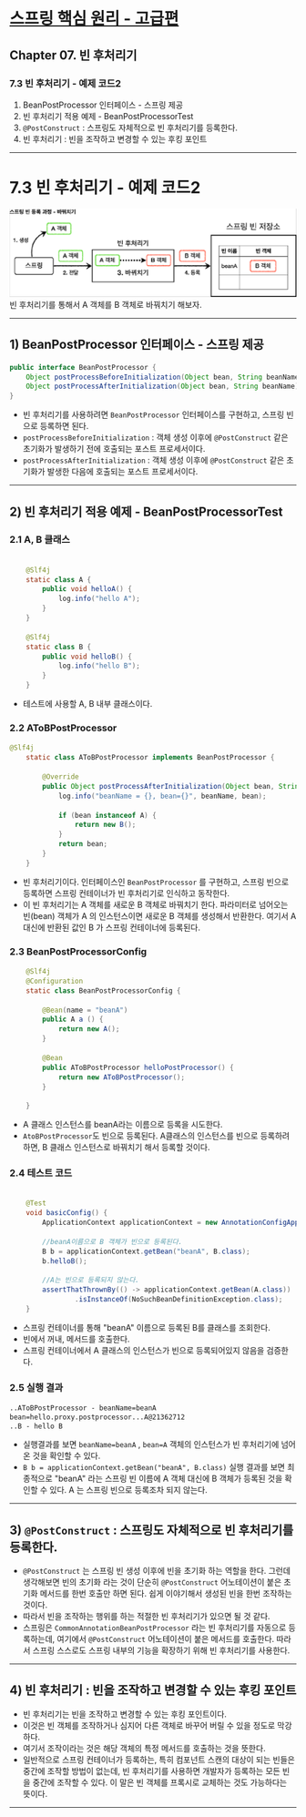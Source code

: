 # <a href = "../README.md" target="_blank">스프링 핵심 원리 - 고급편</a>
## Chapter 07. 빈 후처리기
### 7.3 빈 후처리기 - 예제 코드2
1) BeanPostProcessor 인터페이스 - 스프링 제공
2) 빈 후처리기 적용 예제 - BeanPostProcessorTest
3) `@PostConstruct` : 스프링도 자체적으로 빈 후처리기를 등록한다.
4) 빈 후처리기 : 빈을 조작하고 변경할 수 있는 후킹 포인트

---

# 7.3 빈 후처리기 - 예제 코드2
![bean_post_processor2](img/bean_post_processor2.png)
빈 후처리기를 통해서 A 객체를 B 객체로 바꿔치기 해보자.

---

## 1) BeanPostProcessor 인터페이스 - 스프링 제공
```java
public interface BeanPostProcessor {
    Object postProcessBeforeInitialization(Object bean, String beanName) throws BeansException;
    Object postProcessAfterInitialization(Object bean, String beanName) throws BeansException;
}
```
- 빈 후처리기를 사용하려면 `BeanPostProcessor` 인터페이스를 구현하고, 스프링 빈으로 등록하면 된다.
- `postProcessBeforeInitialization` : 객체 생성 이후에 `@PostConstruct` 같은 초기화가 발생하기
전에 호출되는 포스트 프로세서이다.
- `postProcessAfterInitialization` : 객체 생성 이후에 `@PostConstruct` 같은 초기화가 발생한
다음에 호출되는 포스트 프로세서이다.

---

## 2) 빈 후처리기 적용 예제 - BeanPostProcessorTest

### 2.1 A, B 클래스
```java

    @Slf4j
    static class A {
        public void helloA() {
            log.info("hello A");
        }
    }

    @Slf4j
    static class B {
        public void helloB() {
            log.info("hello B");
        }
    }
```
- 테스트에 사용할 A, B 내부 클래스이다.

### 2.2 AToBPostProcessor
```java
@Slf4j
    static class AToBPostProcessor implements BeanPostProcessor {

        @Override
        public Object postProcessAfterInitialization(Object bean, String beanName) throws BeansException {
            log.info("beanName = {}, bean={}", beanName, bean);

            if (bean instanceof A) {
                return new B();
            }
            return bean;
        }
    }
```
- 빈 후처리기이다. 인터페이스인 `BeanPostProcessor` 를 구현하고, 스프링 빈으로 등록하면 스프링
컨테이너가 빈 후처리기로 인식하고 동작한다.
- 이 빈 후처리기는 A 객체를 새로운 B 객체로 바꿔치기 한다. 파라미터로 넘어오는 빈(bean) 객체가 A 의
인스턴스이면 새로운 B 객체를 생성해서 반환한다. 여기서 A 대신에 반환된 값인 B 가 스프링 컨테이너에
등록된다.

### 2.3 BeanPostProcessorConfig
```java
    @Slf4j
    @Configuration
    static class BeanPostProcessorConfig {

        @Bean(name = "beanA")
        public A a () {
            return new A();
        }

        @Bean
        public AToBPostProcessor helloPostProcessor() {
            return new AToBPostProcessor();
        }

    }
```
- A 클래스 인스턴스를 beanA라는 이름으로 등록을 시도한다.
- `AtoBPostProcessor`도 빈으로 등록된다. A클래스의 인스턴스를 빈으로 등록하려 하면, B 클래스 인스턴스로 바꿔치기 해서 등록할 것이다.

### 2.4 테스트 코드
```java

    @Test
    void basicConfig() {
        ApplicationContext applicationContext = new AnnotationConfigApplicationContext(BeanPostProcessorConfig.class);

        //beanA이름으로 B 객체가 빈으로 등록된다.
        B b = applicationContext.getBean("beanA", B.class);
        b.helloB();

        //A는 빈으로 등록되지 않는다.
        assertThatThrownBy(() -> applicationContext.getBean(A.class))
                .isInstanceOf(NoSuchBeanDefinitionException.class);
    }
```
- 스프링 컨테이너를 통해 "beanA" 이름으로 등록된 B를 클래스를 조회한다.
- 빈에서 꺼내, 메서드를 호출한다.
- 스프링 컨테이너에서 A 클래스의 인스턴스가 빈으로 등록되어있지 않음을 검증한다.

### 2.5 실행 결과
```shell
..AToBPostProcessor - beanName=beanA
bean=hello.proxy.postprocessor...A@21362712
..B - hello B
```
- 실행결과를 보면 `beanName=beanA` , `bean=A` 객체의 인스턴스가 빈 후처리기에 넘어온 것을 확인할 수 있다.
- `B b = applicationContext.getBean("beanA", B.class)`
실행 결과를 보면 최종적으로 "beanA" 라는 스프링 빈 이름에 A 객체 대신에 B 객체가 등록된 것을
확인할 수 있다. A 는 스프링 빈으로 등록조차 되지 않는다.

---

## 3) `@PostConstruct` : 스프링도 자체적으로 빈 후처리기를 등록한다.
- `@PostConstruct` 는 스프링 빈 생성 이후에 빈을 초기화 하는 역할을 한다. 그런데 생각해보면 빈의 초기화
라는 것이 단순히 `@PostConstruct` 어노테이션이 붙은 초기화 메서드를 한번 호출만 하면 된다. 쉽게
이야기해서 생성된 빈을 한번 조작하는 것이다.
- 따라서 빈을 조작하는 행위를 하는 적절한 빈 후처리기가 있으면 될 것 같다.
- 스프링은 `CommonAnnotationBeanPostProcessor` 라는 빈 후처리기를 자동으로 등록하는데, 여기에서
`@PostConstruct` 어노테이션이 붙은 메서드를 호출한다. 따라서 스프링 스스로도 스프링 내부의 기능을
확장하기 위해 빈 후처리기를 사용한다.

---

## 4) 빈 후처리기 : 빈을 조작하고 변경할 수 있는 후킹 포인트
- 빈 후처리기는 빈을 조작하고 변경할 수 있는 후킹 포인트이다.
- 이것은 빈 객체를 조작하거나 심지어 다른 객체로 바꾸어 버릴 수 있을 정도로 막강하다.
- 여기서 조작이라는 것은 해당 객체의 특정 메서드를 호출하는 것을 뜻한다.
- 일반적으로 스프링 컨테이너가 등록하는, 특히 컴포넌트 스캔의 대상이 되는 빈들은 중간에 조작할 방법이
없는데, 빈 후처리기를 사용하면 개발자가 등록하는 모든 빈을 중간에 조작할 수 있다. 이 말은 빈 객체를
프록시로 교체하는 것도 가능하다는 뜻이다.

---
